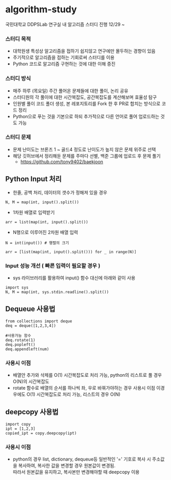 # algorithm-study
국민대학교 DDPSLab 연구실 내 알고리즘 스터디 진행 12/29 ~

### 스터디 목적
- 대학원생 특성상 알고리즘을 접하기 쉽지않고 연구에만 몰두하는 경향이 있음
- 주기적으로 알고리즘을 접하는 기회로써 스터디를 이용
- Python 코드로 알고리즘 구현하는 것에 대한 이해 증진

### 스터디 방식
- 매주 하루 (목요일) 주간 풀어온 문제들에 대한 풀이, 논리 공유
- 스터디원의 각 풀이에 대한 시간복잡도, 공간복잡도를 계산해보며 효율성 탐구
- 인원별 풀이 코드 폴더 생성, 본 레포지토리를 Fork 한 후 PR로 합치는 방식으로 코드 정리
- Python으로 푸는 것을 기본으로 하되 추가적으로 다른 언어로 풀어 업로드하는 것도 가능

### 스터디 문제
- 문제 난이도는 브론즈 1 ~ 골드4 정도로 난이도가 높지 않은 문제 위주로 선택
- 해당 깃허브에서 정리해둔 문제를 주마다 선별, 백준 그룹에 업로드 후 문제 풀기 
  - https://github.com/tony9402/baekjoon

## Python Input 처리
- 한줄, 공백 처리, 데이터의 갯수가 정해져 있을 경우
```
N, M = map(int, input().split())
```

- 1차원 배열로 입력받기
```
arr = list(map(int, input().split()) 
```

- N행으로 이루어진 2차원 배열 입력
```
N = int(input()) # 행렬의 크기

arr = [list(map(int, input().split())) for _ in range(N)]
```

### Input 성능 개선 ( 빠른 입력이 필요할 경우 )
- sys 라이브러리를 활용하여 input() 함수 대신에 아래와 같이 사용
```
import sys
N, M = map(int, sys.stdin.readline().split())
```

## Dequeue 사용법
```
from collections import deque
deq = deque([1,2,3,4])

#사용가능 함수
deq.rotate(1)
deq.popleft()
deq.appendleft(num)
```
### 사용시 이점
- 배열안 추가와 삭제를 O(1) 시간복잡도로 처리 가능, python의 리스트로 풀 경우 O(N)의 시간복잡도
- rotate 함수로 배열의 순서를 하나씩 좌, 우로 바꿔가야하는 경우 사용시 이점 이경우에도 O(1) 시간복잡도로 처리 가능, 리스트의 경우 O(N)

## deepcopy 사용법
```
import copy
ipt = [1,2,3]
copied_ipt = copy.deepcopy(ipt)
```
### 사용시 이점
- python의 경우 list, dictionary, dequeue등 일반적인 '=' 기호로 복사 시 주소값을 복사하여, 복사한 값을 변경할 경우 원본값이 변경됨. <br/>
따라서 원본값을 유지하고, 복사본만 변경해야할 때 deepcopy 이용

